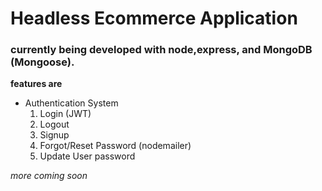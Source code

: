 # Headless Ecommerce Application

### currently being developed with node,express, and MongoDB (Mongoose).

**features are**

- Authentication System
  1. Login (JWT)
  2. Logout
  3. Signup
  4. Forgot/Reset Password (nodemailer)
  5. Update User password


*more coming soon*
